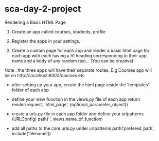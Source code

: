 # sca-day-2-project

 Rendering a Basic HTML Page

1. Create an app called courses, students, profile

2. Register the apps in your settings.

3. Create a custom page for each app and render a basic html page for each app with each having a h1 heading corresponding to their app name and a body of any random text... (You can be creative)

Note : the three apps will have their separate routes.
E.g Courses app will be on http://localhost:8000/courses
etc 


 - after setting up your app, create the html page inside the 'templates' folder of each app

 - define your view function in the views.py file of each app
    return render(request, 'html_page', {optional_parameter_object})

 - create a urls.py file in each app folder and define your urlpatterns (URLConfig)
    path('', views.name_of_function) 

- add all paths to the core urls.py under urlpatterns
    path('prefered_path', include('filename'))
